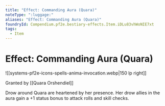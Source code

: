 ```yaml
---
title: "Effect: Commanding Aura (Quara)"
noteType: ":luggage:"
aliases: "Effect: Commanding Aura (Quara)"
foundryId: Compendium.pf2e.bestiary-effects.Item.iDLu83vhWoNIE7xt
tags:
  - Item
---
```


# Effect: Commanding Aura (Quara)
![[systems-pf2e-icons-spells-anima-invocation.webp|150 lp right]]

Granted by [[Quara Orshendiel]]

Drow around Quara are heartened by her presence. Her drow allies in the aura gain a +1 status bonus to attack rolls and skill checks.
